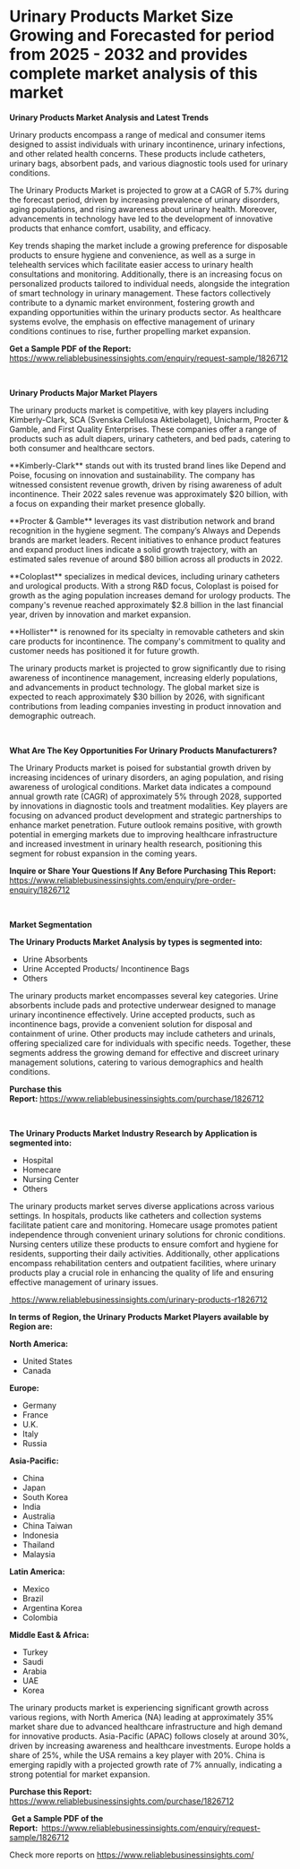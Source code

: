 <p><h1>Urinary Products Market Size Growing and Forecasted for period from 2025 - 2032 and provides complete market analysis of this market</h1></p><p><strong>Urinary Products Market Analysis and Latest Trends</strong></p>
<p><p>Urinary products encompass a range of medical and consumer items designed to assist individuals with urinary incontinence, urinary infections, and other related health concerns. These products include catheters, urinary bags, absorbent pads, and various diagnostic tools used for urinary conditions. </p><p>The Urinary Products Market is projected to grow at a CAGR of 5.7% during the forecast period, driven by increasing prevalence of urinary disorders, aging populations, and rising awareness about urinary health. Moreover, advancements in technology have led to the development of innovative products that enhance comfort, usability, and efficacy. </p><p>Key trends shaping the market include a growing preference for disposable products to ensure hygiene and convenience, as well as a surge in telehealth services which facilitate easier access to urinary health consultations and monitoring. Additionally, there is an increasing focus on personalized products tailored to individual needs, alongside the integration of smart technology in urinary management. These factors collectively contribute to a dynamic market environment, fostering growth and expanding opportunities within the urinary products sector. As healthcare systems evolve, the emphasis on effective management of urinary conditions continues to rise, further propelling market expansion.</p></p>
<p><strong>Get a Sample PDF of the Report:&nbsp;</strong> <a href="https://www.reliablebusinessinsights.com/enquiry/request-sample/1826712?utm_campaign=2731&utm_medium=2&utm_source=Github&utm_content=ia&utm_term=04042025&utm_id=urinary-products">https://www.reliablebusinessinsights.com/enquiry/request-sample/1826712</a></p>
<p>&nbsp;</p>
<p><strong>Urinary Products Major Market Players</strong></p>
<p><p>The urinary products market is competitive, with key players including Kimberly-Clark, SCA (Svenska Cellulosa Aktiebolaget), Unicharm, Procter & Gamble, and First Quality Enterprises. These companies offer a range of products such as adult diapers, urinary catheters, and bed pads, catering to both consumer and healthcare sectors.</p><p>**Kimberly-Clark** stands out with its trusted brand lines like Depend and Poise, focusing on innovation and sustainability. The company has witnessed consistent revenue growth, driven by rising awareness of adult incontinence. Their 2022 sales revenue was approximately $20 billion, with a focus on expanding their market presence globally.</p><p>**Procter & Gamble** leverages its vast distribution network and brand recognition in the hygiene segment. The company’s Always and Depends brands are market leaders. Recent initiatives to enhance product features and expand product lines indicate a solid growth trajectory, with an estimated sales revenue of around $80 billion across all products in 2022.</p><p>**Coloplast** specializes in medical devices, including urinary catheters and urological products. With a strong R&D focus, Coloplast is poised for growth as the aging population increases demand for urology products. The company's revenue reached approximately $2.8 billion in the last financial year, driven by innovation and market expansion.</p><p>**Hollister** is renowned for its specialty in removable catheters and skin care products for incontinence. The company's commitment to quality and customer needs has positioned it for future growth.</p><p>The urinary products market is projected to grow significantly due to rising awareness of incontinence management, increasing elderly populations, and advancements in product technology. The global market size is expected to reach approximately $30 billion by 2026, with significant contributions from leading companies investing in product innovation and demographic outreach.</p></p>
<p>&nbsp;</p>
<p><strong>What Are The Key Opportunities For Urinary Products Manufacturers?</strong></p>
<p><p>The Urinary Products market is poised for substantial growth driven by increasing incidences of urinary disorders, an aging population, and rising awareness of urological conditions. Market data indicates a compound annual growth rate (CAGR) of approximately 5% through 2028, supported by innovations in diagnostic tools and treatment modalities. Key players are focusing on advanced product development and strategic partnerships to enhance market penetration. Future outlook remains positive, with growth potential in emerging markets due to improving healthcare infrastructure and increased investment in urinary health research, positioning this segment for robust expansion in the coming years.</p></p>
<p><strong>Inquire or Share Your Questions If Any Before Purchasing This Report:</strong> <a href="https://www.reliablebusinessinsights.com/enquiry/pre-order-enquiry/1826712?utm_campaign=2731&utm_medium=2&utm_source=Github&utm_content=ia&utm_term=04042025&utm_id=urinary-products">https://www.reliablebusinessinsights.com/enquiry/pre-order-enquiry/1826712</a></p>
<p>&nbsp;</p>
<p><strong>Market Segmentation</strong></p>
<p><strong>The Urinary Products Market Analysis by types is segmented into:</strong></p>
<p><ul><li>Urine Absorbents</li><li>Urine Accepted Products/ Incontinence Bags</li><li>Others</li></ul></p>
<p><p>The urinary products market encompasses several key categories. Urine absorbents include pads and protective underwear designed to manage urinary incontinence effectively. Urine accepted products, such as incontinence bags, provide a convenient solution for disposal and containment of urine. Other products may include catheters and urinals, offering specialized care for individuals with specific needs. Together, these segments address the growing demand for effective and discreet urinary management solutions, catering to various demographics and health conditions.</p></p>
<p><strong>Purchase this Report:&nbsp;</strong><a href="https://www.reliablebusinessinsights.com/purchase/1826712?utm_campaign=2731&utm_medium=2&utm_source=Github&utm_content=ia&utm_term=04042025&utm_id=urinary-products">https://www.reliablebusinessinsights.com/purchase/1826712</a></p>
<p>&nbsp;</p>
<p><strong>The Urinary Products Market Industry Research by Application is segmented into:</strong></p>
<p><ul><li>Hospital</li><li>Homecare</li><li>Nursing Center</li><li>Others</li></ul></p>
<p><p>The urinary products market serves diverse applications across various settings. In hospitals, products like catheters and collection systems facilitate patient care and monitoring. Homecare usage promotes patient independence through convenient urinary solutions for chronic conditions. Nursing centers utilize these products to ensure comfort and hygiene for residents, supporting their daily activities. Additionally, other applications encompass rehabilitation centers and outpatient facilities, where urinary products play a crucial role in enhancing the quality of life and ensuring effective management of urinary issues.</p></p>
<p><a href="https://www.reliablebusinessinsights.com/urinary-products-r1826712?utm_campaign=2731&utm_medium=2&utm_source=Github&utm_content=ia&utm_term=04042025&utm_id=urinary-products">&nbsp;https://www.reliablebusinessinsights.com/urinary-products-r1826712</a></p>
<p><strong>In terms of Region, the Urinary Products Market Players available by Region are:</strong></p>
<p>
    <p> <strong> North America: </strong>
        <ul>
            <li>United States</li>
            <li>Canada</li>
        </ul>
        </p> 
    <p> <strong> Europe: </strong>
        <ul>
            <li>Germany</li>
            <li>France</li>
            <li>U.K.</li>
            <li>Italy</li>
            <li>Russia</li>
        </ul>
        </p> 
    <p> <strong> Asia-Pacific: </strong>
        <ul>
            <li>China</li>
            <li>Japan</li>
            <li>South Korea</li>
            <li>India</li>
            <li>Australia</li>
            <li>China Taiwan</li>
            <li>Indonesia</li>
            <li>Thailand</li>
            <li>Malaysia</li>
        </ul>
        </p> 
    <p> <strong> Latin America: </strong>
        <ul>
            <li>Mexico</li>
            <li>Brazil</li>
            <li>Argentina Korea</li>
            <li>Colombia</li>
        </ul>
        </p> 
    <p> <strong> Middle East & Africa: </strong>
        <ul>
            <li>Turkey</li>
            <li>Saudi</li>
            <li>Arabia</li>
            <li>UAE</li>
            <li>Korea</li>
        </ul>
    </p>
    </p>
<p><p>The urinary products market is experiencing significant growth across various regions, with North America (NA) leading at approximately 35% market share due to advanced healthcare infrastructure and high demand for innovative products. Asia-Pacific (APAC) follows closely at around 30%, driven by increasing awareness and healthcare investments. Europe holds a share of 25%, while the USA remains a key player with 20%. China is emerging rapidly with a projected growth rate of 7% annually, indicating a strong potential for market expansion.</p></p>
<p><strong>Purchase this Report: </strong><a href="https://www.reliablebusinessinsights.com/purchase/1826712?utm_campaign=2731&utm_medium=2&utm_source=Github&utm_content=ia&utm_term=04042025&utm_id=urinary-products">https://www.reliablebusinessinsights.com/purchase/1826712</a></p>
<p>&nbsp;<strong>Get a Sample PDF of the Report:&nbsp;&nbsp;</strong><a href="https://www.reliablebusinessinsights.com/enquiry/request-sample/1826712?utm_campaign=2731&utm_medium=2&utm_source=Github&utm_content=ia&utm_term=04042025&utm_id=urinary-products">https://www.reliablebusinessinsights.com/enquiry/request-sample/1826712</a></p>
<p><strong></strong></p>
<p>Check more reports on <a href="https://www.reliablebusinessinsights.com/?utm_campaign=2731&utm_medium=2&utm_source=Github&utm_content=ia&utm_term=04042025&utm_id=urinary-products">https://www.reliablebusinessinsights.com/</a></p>